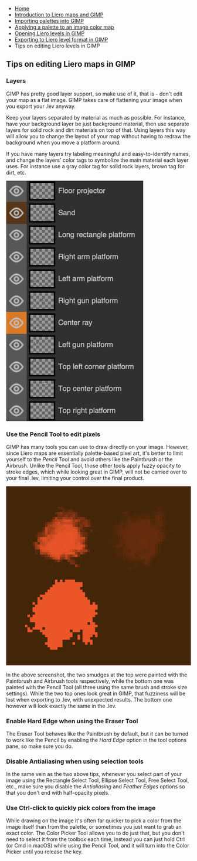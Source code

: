 * [Home](/README.md)
* [Introduction to Liero maps and GIMP](/doc/introduction.md)
* [Importing palettes into GIMP](/doc/import_palettes.md)
* [Applying a palette to an image color map](/doc/set_color_map.md)
* [Opening Liero levels in GIMP](/doc/open_lev_file.md)
* [Exporting to Liero level format in GIMP](/doc/save_lev_file.md)
* Tips on editing Liero levels in GIMP

## Tips on editing Liero maps in GIMP

### Layers

GIMP has pretty good layer support, so make use of it, that is - don't edit
your map as a flat image. GIMP takes care of flattening your image when you
export your .lev anyway.

Keep your layers separated by material as much as possible. For instance, have
your background layer be just background material, then use separate layers for
solid rock and dirt materials on top of that. Using layers this way will allow
you to change the layout of your map without having to redraw the background
when you move a platform around.

If you have many layers try labeling meaningful and easy-to-identify names, and
change the layers' color tags to symbolize the main material each layer uses.
For instance use a gray color tag for solid rock layers, brown tag for dirt,
etc.

![Labeled layers](/screenshots/labeled-layers.png)

### Use the Pencil Tool to edit pixels

GIMP has many tools you can use to draw directly on your image. However, since
Liero maps are essentially palette-based pixel art, it's better to limit
yourself to the *Pencil Tool* and avoid others like the Paintbrush or the
Airbrush. Unlike the Pencil Tool, those other tools apply fuzzy opacity to
stroke edges, which while looking great in GIMP, will not be carried over to
your final .lev, limiting your control over the final product.

![Tool fuzziness](/screenshots/tool-fuzziness.png)

In the above screenshot, the two smudges at the top were painted with the
Paintbrush and Airbrush tools respectively, while the bottom one was painted
with the Pencil Tool (all three using the same brush and stroke size settings).
While the two top ones look great in GIMP, that fuzziness will be lost when
exporting to .lev, with unexpected results. The bottom one however will look
exactly the same in the .lev.

### Enable Hard Edge when using the Eraser Tool

The Eraser Tool behaves like the Paintbrush by default, but it can be turned
to work like the Pencil by enabling the *Hard Edge* option in the tool options
pane, so make sure you do.

### Disable Antialiasing when using selection tools

In the same vein as the two above tips, whenever you select part of your image
using the Rectangle Select Tool, Ellipse Select Tool, Free Select Tool, etc.,
make sure you disable the *Antialiasing* and *Feather Edges* options so that
you don't end with half-opacity pixels.

### Use Ctrl-click to quickly pick colors from the image

While drawing on the image it's often far quicker to pick a color from the
image itself than from the palette, or sometimes you just want to grab an
exact color. The Color Picker Tool allows you to do just that, but you don't
need to select it from the toolbox each time, instead you can just hold Ctrl
(or Cmd in macOS) while using the Pencil Tool, and it will turn into the
Color Picker until you release the key.
